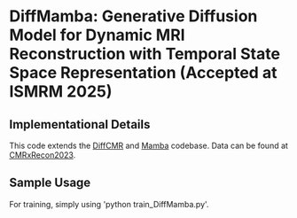 # DiffMamba: Generative Diffusion Model for Dynamic MRI Reconstruction with Temporal State Space Representation (Accepted at ISMRM 2025)

## Implementational Details
This code extends the [DiffCMR](https://github.com/xmed-lab/DiffCMR) and [Mamba](https://github.com/state-spaces/mamba) codebase. Data can be found at [CMRxRecon2023](https://cmrxrecon.github.io/Challenge.html).

## Sample Usage
For training, simply using 'python train_DiffMamba.py'.
